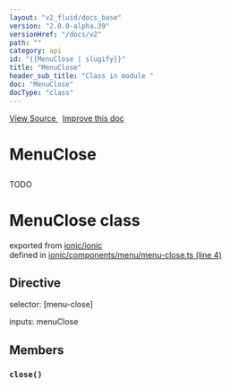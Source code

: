 ```yaml
---
layout: "v2_fluid/docs_base"
version: "2.0.0-alpha.39"
versionHref: "/docs/v2"
path: ""
category: api
id: "{{MenuClose | slugify}}"
title: "MenuClose"
header_sub_title: "Class in module "
doc: "MenuClose"
docType: "class"
---
```




<div class="improve-docs">
  <a href='http://github.com/driftyco/ionic2/tree/master/ionic/components/menu/menu-close.ts#L3'>
    View Source
  </a>
  &nbsp;
  <a href='http://github.com/driftyco/ionic2/edit/master/ionic/components/menu/menu-close.ts#L3'>
    Improve this doc
  </a>

  <!-- TODO(drewrygh, perrygovier): render this block in the correct location, markup identical to component docs -->

</div>




<h1 class="api-title">

  MenuClose



</h1>





<p>TODO</p>





<h1 class="class export">MenuClose <span class="type">class</span></h1>
<p class="module">exported from <a href='undefined'>ionic/ionic</a><br/>
defined in <a href="https://github.com/driftyco/ionic2/tree/master/ionic/components/menu/menu-close.ts#L4-L34">ionic/components/menu/menu-close.ts (line 4)</a>
</p>
<h2>Directive</h2>
  <span>selector: [menu-close]</span>

  <span>inputs: menuClose</span>


<h2>Members</h2>

<div id="close"></div>
<h3>
  <code>close()</code>

</h3>














